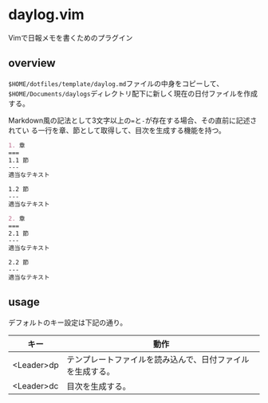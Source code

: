 daylog.vim
================================================================================
Vimで日報メモを書くためのプラグイン

overview
--------------------------------------------------------------------------------
`$HOME/dotfiles/template/daylog.md`ファイルの中身をコピーして、  
`$HOME/Documents/daylogs`ディレクトリ配下に新しく現在の日付ファイルを作成する。

Markdown風の記法として3文字以上の`=`と`-`が存在する場合、その直前に記述されてい
る一行を章、節として取得して、目次を生成する機能を持つ。

```markdown
1. 章
===
1.1 節
---
適当なテキスト

1.2 節
---
適当なテキスト

2. 章
===
2.1 節
---
適当なテキスト

2.2 節
---
適当なテキスト

```

usage
--------------------------------------------------------------------------------
デフォルトのキー設定は下記の通り。

|キー|動作|
|---|---|
|&lt;Leader&gt;dp|テンプレートファイルを読み込んで、日付ファイルを生成する。|
|&lt;Leader&gt;dc|目次を生成する。|

